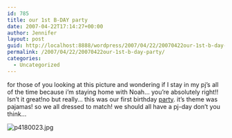 ```yaml
---
id: 785
title: our 1st B-DAY party
date: 2007-04-22T17:14:27+00:00
author: Jennifer
layout: post
guid: http://localhost:8888/wordpress/2007/04/22/20070422our-1st-b-day-party/
permalink: /2007/04/22/20070422our-1st-b-day-party/
categories:
  - Uncategorized
---
```

for those of you looking at this picture and wondering if I stay in my pj&#8217;s all of the time because i&#8217;m staying home with Noah&#8230; you&#8217;re absolutely right!! Isn&#8217;t it great!no but really&#8230; this was our first birthday [party](http://www.flickr.com/photos/jenniferandJennifers_photos/sets/72157600122497240/ "party"). it&#8217;s theme was pajamas! so we all dressed to match! we should all have a pj-day don&#8217;t you think&#8230;

<img id="image163" alt="p4180023.jpg" src="http://static.squarespace.com/static/50db6bb3e4b015296cd43789/50dfa5b1e4b0dc6320e0b5ea/50dfa5b1e4b0dc6320e0b67f/1177222831000/?format=original" />